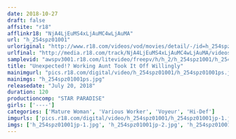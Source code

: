 ```yaml
---
date: 2018-10-27
draft: false
affsite: "r18"
afflinkr18: "NjA4LjEuMS4xLjAuMC4wLjAuMA"
url: "h_254spz01001"
urloriginal: "http://www.r18.com/videos/vod/movies/detail/-/id=h_254spz01001"
urlfinal: "http://media.r18.com/track/NjA4LjEuMS4xLjAuMC4wLjAuMA/videos/vod/movies/detail/-/id=h_254spz01001"
samplevid: "awspv3001.r18.com/litevideo/freepv/h/h_2/h_254spz1001/h_254spz1001_dmb_w.mp4"
title: "Unexpected!? Working Aunt Took It Off Willingly"
mainimgurl: "pics.r18.com/digital/video/h_254spz01001/h_254spz01001ps.jpg"
mainimgs: "h_254spz01001ps.jpg"
releasedate: "July 20, 2018"
duration: 120
productioncomp: "STAR PARADISE"
girls: ['----']
categories: ['Mature Woman', 'Various Worker', 'Voyeur', 'Hi-Def']
imgurls: ['pics.r18.com/digital/video/h_254spz01001/h_254spz01001jp-1.jpg', 'pics.r18.com/digital/video/h_254spz01001/h_254spz01001jp-2.jpg', 'pics.r18.com/digital/video/h_254spz01001/h_254spz01001jp-3.jpg', 'pics.r18.com/digital/video/h_254spz01001/h_254spz01001jp-4.jpg', 'pics.r18.com/digital/video/h_254spz01001/h_254spz01001jp-5.jpg', 'pics.r18.com/digital/video/h_254spz01001/h_254spz01001jp-6.jpg', 'pics.r18.com/digital/video/h_254spz01001/h_254spz01001jp-7.jpg', 'pics.r18.com/digital/video/h_254spz01001/h_254spz01001jp-8.jpg', 'pics.r18.com/digital/video/h_254spz01001/h_254spz01001jp-9.jpg', 'pics.r18.com/digital/video/h_254spz01001/h_254spz01001jp-10.jpg', 'pics.r18.com/digital/video/h_254spz01001/h_254spz01001jp-11.jpg', 'pics.r18.com/digital/video/h_254spz01001/h_254spz01001jp-12.jpg', 'pics.r18.com/digital/video/h_254spz01001/h_254spz01001jp-13.jpg', 'pics.r18.com/digital/video/h_254spz01001/h_254spz01001jp-14.jpg', 'pics.r18.com/digital/video/h_254spz01001/h_254spz01001jp-15.jpg', 'pics.r18.com/digital/video/h_254spz01001/h_254spz01001jp-16.jpg', 'pics.r18.com/digital/video/h_254spz01001/h_254spz01001jp-17.jpg', 'pics.r18.com/digital/video/h_254spz01001/h_254spz01001jp-18.jpg', 'pics.r18.com/digital/video/h_254spz01001/h_254spz01001jp-19.jpg', 'pics.r18.com/digital/video/h_254spz01001/h_254spz01001jp-20.jpg']
imgs: ['h_254spz01001jp-1.jpg', 'h_254spz01001jp-2.jpg', 'h_254spz01001jp-3.jpg', 'h_254spz01001jp-4.jpg', 'h_254spz01001jp-5.jpg', 'h_254spz01001jp-6.jpg', 'h_254spz01001jp-7.jpg', 'h_254spz01001jp-8.jpg', 'h_254spz01001jp-9.jpg', 'h_254spz01001jp-10.jpg', 'h_254spz01001jp-11.jpg', 'h_254spz01001jp-12.jpg', 'h_254spz01001jp-13.jpg', 'h_254spz01001jp-14.jpg', 'h_254spz01001jp-15.jpg', 'h_254spz01001jp-16.jpg', 'h_254spz01001jp-17.jpg', 'h_254spz01001jp-18.jpg', 'h_254spz01001jp-19.jpg', 'h_254spz01001jp-20.jpg']
---
```

